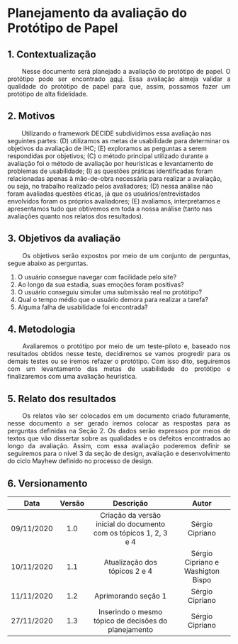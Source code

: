 # Planejamento da avaliação do Protótipo de Papel

## 1. Contextualização

<p align="justify"> &emsp;&emsp; Nesse documento será planejado a avaliação do protótipo de papel. O protótipo pode ser encontrado <a href="https://interacao-humano-computador.github.io/2020.1-UVaJudge/entrega_5/prototipo_papel/prototipo/">aqui</a>. Essa avaliação almeja validar a qualidade do protótipo de papel para que, assim, possamos fazer um protótipo de alta fidelidade.</p>

## 2. Motivos

&emsp;&emsp; Utilizando o framework DECIDE subdividimos essa avaliação nas seguintes partes: (D) utilizamos as metas de usabilidade para determinar os objetivos da avaliação de IHC; (E) exploramos as perguntas a serem respondidas por objetivos; (C) o método principal utilizado durante a avaliação foi o método de avaliação por heurísticas e levantamento de problemas de usabilidade; (I) as questões práticas identificadas foram relacionadas apenas à mão-de-obra necessária para realizar a avaliação, ou seja, no trabalho realizado pelos avaliadores; (D) nessa análise não foram avaliadas questões éticas, já que os usuários/entrevistados envolvidos foram os próprios avaliadores; (E) avaliamos, interpretamos e apresentamos tudo que obtivemos em toda a nossa análise (tanto nas avaliações quanto nos relatos dos resultados).

## 3. Objetivos da avaliação

<p align="justify"> &emsp;&emsp; Os objetivos serão expostos por meio de um conjunto de perguntas, segue abaixo as perguntas.</p>

1. O usuário consegue navegar com facilidade pelo site?
2. Ao longo da sua estadia, suas emoções foram positivas?
3. O usuário conseguiu simular uma submissão real no protótipo?
4. Qual o tempo médio que o usuário demora para realizar a tarefa?
5. Alguma falha de usabilidade foi encontrada?

## 4. Metodologia

<p align="justify"> &emsp;&emsp; Avaliaremos o protótipo por meio de um teste-piloto e, baseado nos resultados obtidos nesse teste, decidiremos se vamos progredir para os demais testes ou se iremos refazer o protótipo. Com isso dito, seguiremos com um levantamento das metas de usabilidade do protótipo e finalizaremos com uma avaliação heurística.</p>

## 5. Relato dos resultados

<p align="justify"> &emsp;&emsp; Os relatos vão ser colocados em um documento criado futuramente, nesse documento a ser gerado iremos colocar as respostas para as perguntas definidas na Seção 2. Os dados serão expressos por meios de textos que vão dissertar sobre as qualidades e os defeitos encontrados ao longo da avaliação. Assim, com essa avaliação poderemos definir se seguiremos para o nível 3 da seção de design, avaliação e desenvolvimento do ciclo Mayhew definido no processo de design.</p>

## 6. Versionamento

|Data|Versão|Descrição|Autor|
|:-:|:-:|:-:|:-:|
|09/11/2020|1.0|Criação da versão inicial do documento com os tópicos 1, 2, 3 e 4|Sérgio Cipriano|
|10/11/2020|1.1|Atualização dos tópicos 2 e 4|Sérgio Cipriano e Washigton Bispo|
|11/11/2020|1.2|Aprimorando seção 1|Sérgio Cipriano|
|27/11/2020|1.3|Inserindo o mesmo tópico de decisões do planejamento|Sérgio Cipriano|